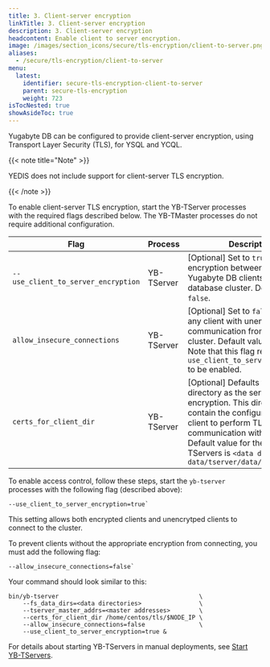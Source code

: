```yaml
---
title: 3. Client-server encryption
linkTitle: 3. Client-server encryption
description: 3. Client-server encryption
headcontent: Enable client to server encryption.
image: /images/section_icons/secure/tls-encryption/client-to-server.png
aliases:
  - /secure/tls-encryption/client-to-server
menu:
  latest:
    identifier: secure-tls-encryption-client-to-server
    parent: secure-tls-encryption
    weight: 723
isTocNested: true
showAsideToc: true
---
```


Yugabyte DB can be configured to provide client-server encryption, using Transport Layer Security (TLS), for YSQL and YCQL.

{{< note title="Note" >}}

YEDIS does not include support for client-server TLS encryption.

{{< /note >}}

To enable client-server TLS encryption, start the YB-TServer processes with the required flags described below. The YB-TMaster processes do not require additional configuration.

Flag                                 | Process    | Description                  |
-------------------------------------|--------------------------|------------------------------|
`--use_client_to_server_encryption`  | YB-TServer | [Optional] Set to `true` to enable encryption between the various Yugabyte DB clients and the database cluster. Default value is `false`. |
`allow_insecure_connections`         | YB-TServer | [Optional] Set to `false` to disallow any client with unencrypted communication from joining this cluster. Default value is `true`. Note that this flag requires `use_client_to_server_encryption` to be enabled. |
`certs_for_client_dir`               | YB-TServer | [Optional] Defaults to the same directory as the server to server encryption. This directory should contain the configuration for the client to perform TLS communication with the cluster. Default value for the YB-TServers is `<data drive>/yb-data/tserver/data/certs`  |

To enable access control, follow these steps, start the `yb-tserver` processes with the following flag (described above):
  
```
--use_client_to_server_encryption=true`
```

This setting allows both encrypted clients and unencrytped clients to connect to the cluster.

To prevent clients without the appropriate encryption from connecting, you must add the following flag:

```
--allow_insecure_connections=false`
```

Your command should look similar to this:

```
bin/yb-tserver                                       \
    --fs_data_dirs=<data directories>                \
    --tserver_master_addrs=<master addresses>        \
    --certs_for_client_dir /home/centos/tls/$NODE_IP \
    --allow_insecure_connections=false               \
    --use_client_to_server_encryption=true &
```

For details about starting YB-TServers in manual deployments, see [Start YB-TServers](../../../deploy/manual-deployment/start-tservers/).
